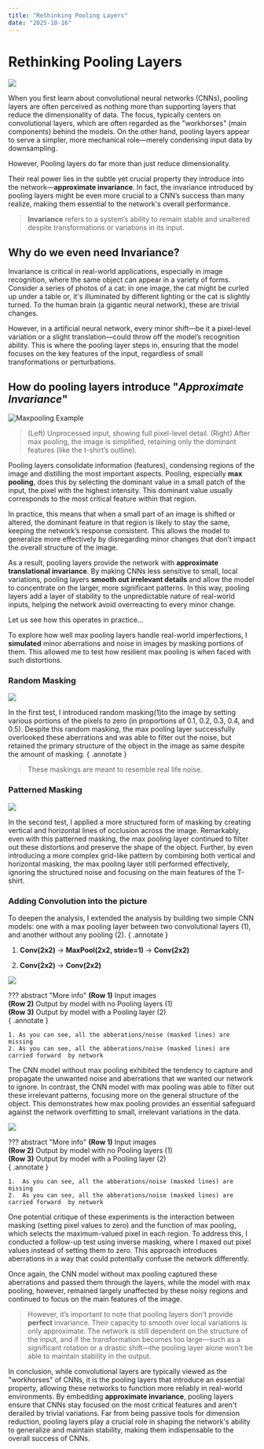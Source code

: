 ```yaml
---
title: "Rethinking Pooling Layers"
date: "2025-10-16"
---
```


# **Rethinking Pooling Layers**

![](/writeups/approximate-invariance/maxpool.gif)

When you first learn about convolutional neural networks (CNNs), pooling layers are often perceived as nothing more than supporting layers that reduce the dimensionality of data. The focus, typically centers on convolutional layers, which are often regarded as the "workhorses" (main components) behind the models. On the other hand, pooling layers appear to serve a simpler, more mechanical role—merely condensing input data by downsampling.

However, Pooling layers do far more than just reduce dimensionality. 

Their real power lies in the subtle yet crucial property they introduce into the network—**approximate invariance**. In fact, the invariance introduced by pooling layers might be even more crucial to a CNN’s success than many realize, making them essential to the network's overall performance.

> **Invariance** refers to a system’s ability to remain stable and unaltered despite transformations or variations in its input.

## Why do we even need Invariance? 

Invariance is critical in real-world applications, especially in image recognition, where the same object can appear in a variety of forms. Consider a series of photos of a cat: in one image, the cat might be curled up under a table or, it's illuminated by different lighting or the cat is slightly turned. To the human brain (a gigantic neural network), these are trivial changes.

However, in a artificial neural network, every minor shift—be it a pixel-level variation or a slight translation—could throw off the model’s recognition ability. This is where the pooling layer steps in, ensuring that the model focuses on the key features of the input, regardless of small transformations or perturbations.

## How do pooling layers introduce "_Approximate Invariance_"

![Maxpooling Example](/writeups/approximate-invariance/maxpool-orginal.png)

> (Left) Unprocessed input, showing full pixel-level detail. 
> (Right) After max pooling, the image is simplified, retaining only the dominant features (like the t-shirt’s outline).


Pooling layers consolidate information (features), condensing regions of the image and distilling the most important aspects. Pooling, especially **max pooling**, does this by selecting the dominant value in a small patch of the input, the pixel with the highest intensity. This dominant value usually corresponds to the most critical feature within that region.

In practice, this means that when a small part of an image is shifted or altered, the dominant feature in that region is likely to stay the same, keeping the network’s response consistent. This allows the model to generalize more effectively by disregarding minor changes that don’t impact the overall structure of the image.

As a result, pooling layers provide the network with **approximate translational invariance**. By making CNNs less sensitive to small, local variations, pooling layers **smooth out irrelevant details** and allow the model to concentrate on the larger, more significant patterns. In this way, pooling layers add a layer of stability to the unpredictable nature of real-world inputs, helping the network avoid overreacting to every minor change.

Let us see how this operates in practice...

To explore how well max pooling layers handle real-world imperfections, I **simulated** minor aberrations and noise in images by masking portions of them. This allowed me to test how resilient max pooling is when faced with such distortions.

### Random Masking

![](/writeups/approximate-invariance/random-masking.png)

In the first test, I introduced random masking(1)to the image by setting various portions of the pixels to zero (in proportions of 0.1, 0.2, 0.3, 0.4, and 0.5). Despite this random masking, the max pooling layer successfully overlooked these aberrations and was able to filter out the noise, but retained the primary structure of the object in the image as same despite the amount of masking. 
{ .annotate }

> These maskings are meant to resemble real life noise.

### Patterned Masking

![](/writeups/approximate-invariance/patterned-masking.png)

In the second test, I applied a more structured form of masking by creating vertical and horizontal lines of occlusion across the image. Remarkably, even with this patterned masking, the max pooling layer continued to filter out these distortions and preserve the shape of the object. Further, by even introducing a more complex grid-like pattern by combining both vertical and horizontal masking, the max pooling layer still performed effectively, ignoring the structured noise and focusing on the main features of the T-shirt.

### Adding Convolution into the picture

To deepen the analysis, I extended the analysis by building two simple CNN models: one with a max pooling layer between two convolutional layers (1), and another without any pooling (2).
{ .annotate }

1.  **Conv(2x2)** -> **MaxPool(2x2, stride=1)** -> **Conv(2x2)**

2.  **Conv(2x2)** -> **Conv(2x2)**

![](/writeups/approximate-invariance/cnn-patterned-masking.png)

??? abstract "More info"
    **(Row 1)** Input images <br>
    **(Row 2)** Output by model with no Pooling layers (1) <br>
    **(Row 3)** Output by model with a Pooling layer (2) <br>
    { .annotate }

    1. As you can see, all the abberations/noise (masked lines) are missing
    2. As you can see, all the abberations/noise (masked lines) are carried forward  by network

The CNN model without max pooling exhibited the tendency to capture and propagate the unwanted noise and aberrations that we wanted our network to ignore. In contrast, the CNN model with max pooling was able to filter out these irrelevant patterns, focusing more on the general structure of the object. This demonstrates how max pooling provides an essential safeguard against the network overfitting to small, irrelevant variations in the data.

![](/writeups/approximate-invariance/cnn-patterned-inverse-masking.png)

??? abstract "More info"
    **(Row 1)** Input images <br>
    **(Row 2)** Output by model with no Pooling layers (1) <br>
    **(Row 3)** Output by model with a Pooling layer (2) <br>
    { .annotate }

    1.  As you can see, all the abberations/noise (masked lines) are missing
    2.  As you can see, all the abberations/noise (masked lines) are carried forward  by network

One potential critique of these experiments is the interaction between masking (setting pixel values to zero) and the function of max pooling, which selects the maximum-valued pixel in each region. To address this, I conducted a follow-up test using inverse masking, where I maxed out pixel values instead of setting them to zero. This approach introduces aberrations in a way that could potentially confuse the network differently.

Once again, the CNN model without max pooling captured these aberrations and passed them through the layers, while the model with max pooling, however, remained largely unaffected by these noisy regions and continued to focus on the main features of the image.

> However, it’s important to note that pooling layers don’t provide **perfect** invariance. Their capacity to smooth over local variations is only approximate. The network is still dependent on the structure of the input, and if the transformation becomes too large—such as a significant rotation or a drastic shift—the pooling layer alone won’t be able to maintain stability in the output.

In conclusion, while convolutional layers are typically viewed as the "workhorses" of CNNs, it is the pooling layers that introduce an essential property, allowing these networks to function more reliably in real-world environments. By embedding **approximate invariance**, pooling layers ensure that CNNs stay focused on the most critical features and aren't derailed by trivial variations. Far from being passive tools for dimension reduction, pooling layers play a crucial role in shaping the network's ability to generalize and maintain stability, making them indispensable to the overall success of CNNs.